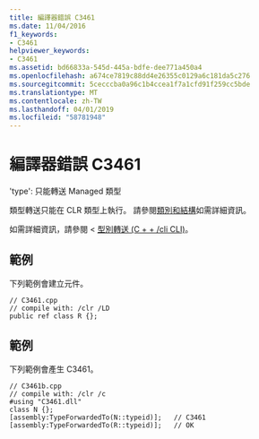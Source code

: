 ```yaml
---
title: 編譯器錯誤 C3461
ms.date: 11/04/2016
f1_keywords:
- C3461
helpviewer_keywords:
- C3461
ms.assetid: bd66833a-545d-445a-bdfe-dee771a450a4
ms.openlocfilehash: a674ce7819c88dd4e26355c0129a6c181da5c276
ms.sourcegitcommit: 5cecccba0a96c1b4ccea1f7a1cfd91f259cc5bde
ms.translationtype: MT
ms.contentlocale: zh-TW
ms.lasthandoff: 04/01/2019
ms.locfileid: "58781948"
---
```

# <a name="compiler-error-c3461"></a>編譯器錯誤 C3461

'type': 只能轉送 Managed 類型

類型轉送只能在 CLR 類型上執行。  請參閱[類別和結構](../../extensions/classes-and-structs-cpp-component-extensions.md)如需詳細資訊。

如需詳細資訊，請參閱 <<c0> [ 型別轉送 (C + + /cli CLI)](../../extensions/type-forwarding-cpp-cli.md)。

## <a name="example"></a>範例

下列範例會建立元件。

```
// C3461.cpp
// compile with: /clr /LD
public ref class R {};
```

## <a name="example"></a>範例

下列範例會產生 C3461。

```
// C3461b.cpp
// compile with: /clr /c
#using "C3461.dll"
class N {};
[assembly:TypeForwardedTo(N::typeid)];   // C3461
[assembly:TypeForwardedTo(R::typeid)];   // OK
```